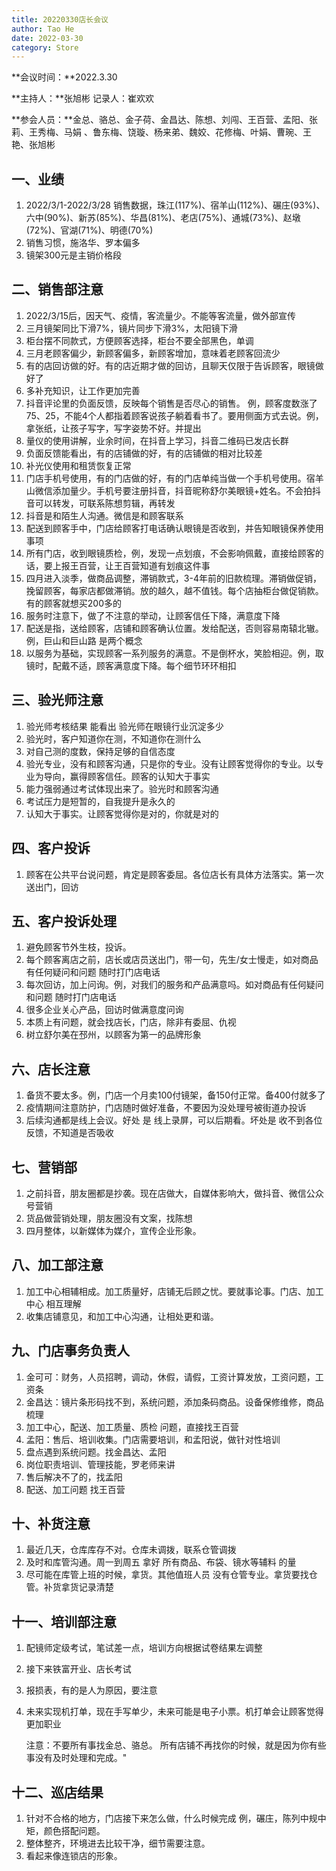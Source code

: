 ```yaml
---
title: 20220330店长会议
author: Tao He
date: 2022-03-30
category: Store
---
```


**会议时间：**2022.3.30  

**主持人：**张旭彬    记录人：崔欢欢  

**参会人员：**金总、骆总、金子荷、金昌达、陈想、刘闯、王百营、孟阳、张莉、王秀梅、马娟 、鲁东梅、饶璇、杨来弟、魏姣、花修梅、叶娟、曹琬、王艳、张旭彬


## 一、业绩
1. 2022/3/1-2022/3/28 销售数据，珠江(117%)、宿羊山(112%)、碾庄(93%)、六中(90%)、新苏(85%)、华昌(81%)、老店(75%)、通城(73%)、赵墩(72%)、官湖(71%)、明德(70%)
2. 销售习惯，施洛华、罗本偏多
3. 镜架300元是主销价格段

## 二、销售部注意
1. 2022/3/15后，因天气、疫情，客流量少。不能等客流量，做外部宣传
2. 三月镜架同比下滑7%，镜片同步下滑3%，太阳镜下滑
3. 柜台摆不同款式，方便顾客选择，柜台不要全部黑色，单调
4. 三月老顾客偏少，新顾客偏多，新顾客增加，意味着老顾客回流少
5. 有的店回访做的好。有的店近期才做的回访，且聊天仅限于告诉顾客，眼镜做好了
6. 多补充知识，让工作更加完善
7. 抖音评论里的负面反馈，反映每个销售是否尽心的销售。
    例，顾客度数涨了75、25，不能4个人都指着顾客说孩子躺着看书了。要用侧面方式去说。例，拿张纸，让孩子写字，写字姿势不好。并提出   
8. 量仪的使用讲解，业余时间，在抖音上学习，抖音二维码已发店长群
9. 负面反馈能看出，有的店铺做的好，有的店铺做的相对比较差
10. 补光仪使用和租赁恢复正常
11. 门店手机号使用，有的门店做的好，有的门店单纯当做一个手机号使用。宿羊山微信添加量少。手机号要注册抖音，抖音昵称舒尔美眼镜+姓名。不会拍抖音可以转发，可联系陈想剪辑，再转发
12. 抖音是和陌生人沟通。微信是和顾客联系
13. 配送到顾客手中，门店给顾客打电话确认眼镜是否收到，并告知眼镜保养使用事项
14. 所有门店，收到眼镜质检，例，发现一点划痕，不会影响佩戴，直接给顾客的话，要上报王百营，让王百营知道有划痕这件事
15. 四月进入淡季，做商品调整，滞销款式，3-4年前的旧款梳理。滞销做促销，挽留顾客，每家店都做滞销。放的越久，越不值钱。每个店抽柜台做促销款。有的顾客就想买200多的
16. 服务时注意下，做了不注意的举动，让顾客信任下降，满意度下降
17. 配送是指，送给顾客，店铺和顾客确认位置。发给配送，否则容易南辕北辙。例，巨山和巨山路 是两个概念
18. 以服务为基础，实现顾客一系列服务的满意。不是倒杯水，笑脸相迎。例，取镜时，配戴不适，顾客满意度下降。每个细节环环相扣


## 三、验光师注意
1. 验光师考核结果 能看出 验光师在眼镜行业沉淀多少
2. 验光时，客户知道你在测，不知道你在测什么
3. 对自己测的度数，保持足够的自信态度
4. 验光专业，没有和顾客沟通，只是你的专业。没有让顾客觉得你的专业。以专业为导向，赢得顾客信任。顾客的认知大于事实
5. 能力强弱通过考试体现出来了。验光时和顾客沟通
6. 考试压力是短暂的，自我提升是永久的
7. 认知大于事实。让顾客觉得你是对的，你就是对的



## 四、客户投诉
1. 顾客在公共平台说问题，肯定是顾客委屈。各位店长有具体方法落实。第一次送出门，回访

## 五、客户投诉处理
1. 避免顾客节外生枝，投诉。
2. 每个顾客离店之前，店长或店员送出门，带一句，先生/女士慢走，如对商品有任何疑问和问题 随时打门店电话
3. 每次回访，加上问询。例，对我们的服务和产品满意吗。如对商品有任何疑问和问题 随时打门店电话
4. 很多企业关心产品，回访时做满意度问询
5. 本质上有问题，就会找店长，门店，除非有委屈、仇视
6. 树立舒尔美在邳州，以顾客为第一的品牌形象


## 六、店长注意
1. 备货不要太多。例，门店一个月卖100付镜架，备150付正常。备400付就多了
2. 疫情期间注意防护，门店随时做好准备，不要因为没处理号被街道办投诉
3. 后续沟通都是线上会议。好处 是 线上录屏，可以后期看。坏处是 收不到各位反馈，不知道是否吸收

## 七、营销部
1. 之前抖音，朋友圈都是抄袭。现在店做大，自媒体影响大，做抖音、微信公众号营销
2. 货品做营销处理，朋友圈没有文案，找陈想
3. 四月整体，以新媒体为媒介，宣传企业形象。



## 八、加工部注意
1. 加工中心相辅相成。加工质量好，店铺无后顾之忧。要就事论事。门店、加工中心 相互理解
2. 收集店铺意见，和加工中心沟通，让相处更和谐。


## 九、门店事务负责人
1. 金可可：财务，人员招聘，调动，休假，请假，工资计算发放，工资问题，工资条
2. 金昌达：镜片条形码找不到，系统问题，添加条码商品。设备保修维修，商品梳理
3. 加工中心，配送、加工质量、质检 问题，直接找王百营
4. 孟阳：售后、培训收集。门店需要培训，和孟阳说，做针对性培训
5. 盘点遇到系统问题。找金昌达、孟阳
6. 岗位职责培训、管理技能，罗老师来讲
7. 售后解决不了的，找孟阳
8. 配送、加工问题 找王百营


## 十、补货注意
1. 最近几天，仓库库存不对。仓库未调拨，联系仓管调拨
2. 及时和库管沟通。周一到周五 拿好 所有商品、布袋、镜水等辅料 的量
3. 尽可能在库管上班的时候，拿货。其他值班人员 没有仓管专业。拿货要找仓管。补货拿货记录清楚



## 十一、培训部注意
1. 配镜师定级考试，笔试差一点，培训方向根据试卷结果左调整
2. 接下来铁富开业、店长考试
3. 报损表，有的是人为原因，要注意
4. 未来实现机打单，现在手写单少，未来可能是电子小票。机打单会让顾客觉得更加职业

   注意：不要所有事找金总、骆总。
        所有店铺不再找你的时候，就是因为你有些事没有及时处理和完成。"



## 十二、巡店结果
1. 针对不合格的地方，门店接下来怎么做，什么时候完成
    例，碾庄，陈列中规中矩，颜色搭配问题。
2. 整体整齐，环境进去比较干净，细节需要注意。
3. 看起来像连锁店的形象。
